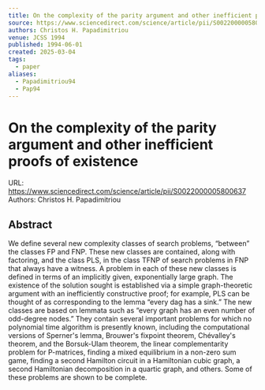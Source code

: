 ```yaml
---
title: On the complexity of the parity argument and other inefficient proofs of existence
source: https://www.sciencedirect.com/science/article/pii/S0022000005800637
authors: Christos H. Papadimitriou
venue: JCSS 1994
published: 1994-06-01
created: 2025-03-04
tags:
  - paper
aliases:
  - Papadimitriou94
  - Pap94
---
```

# On the complexity of the parity argument and other inefficient proofs of existence
URL: https://www.sciencedirect.com/science/article/pii/S0022000005800637
Authors: Christos H. Papadimitriou
## Abstract
We define several new complexity classes of search problems, “between” the classes FP and FNP. These new classes are contained, along with factoring, and the class PLS, in the class TFNP of search problems in FNP that always have a witness. A problem in each of these new classes is defined in terms of an implicitly given, exponentially large graph. The existence of the solution sought is established via a simple graph-theoretic argument with an inefficiently constructive proof; for example, PLS can be thought of as corresponding to the lemma “every dag has a sink.” The new classes are based on lemmata such as “every graph has an even number of odd-degree nodes.” They contain several important problems for which no polynomial time algorithm is presently known, including the computational versions of Sperner's lemma, Brouwer's fixpoint theorem, Chévalley's theorem, and the Borsuk-Ulam theorem, the linear complementarity problem for P-matrices, finding a mixed equilibrium in a non-zero sum game, finding a second Hamilton circuit in a Hamiltonian cubic graph, a second Hamiltonian decomposition in a quartic graph, and others. Some of these problems are shown to be complete.